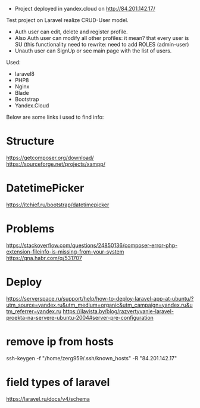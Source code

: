 - Project deployed in yandex.cloud on http://84.201.142.17/

Test project on Laravel realize CRUD-User model.
- Auth user can edit, delete and register profile.
- Also Auth user can modify all other profiles: it mean? that every user is SU (this functionality need to rewrite: need to add ROLES (admin-user)
- Unauth user can SignUp or see main page with the list of users.


Used:
- laravel8
- PHP8
- Nginx
- Blade
- Bootstrap
- Yandex.Cloud


Below are some links i used to find info:
# Structure
https://getcomposer.org/download/
https://sourceforge.net/projects/xampp/

# DatetimePicker
https://itchief.ru/bootstrap/datetimepicker

# Problems
https://stackoverflow.com/questions/24850136/composer-error-php-extension-fileinfo-is-missing-from-your-system
https://qna.habr.com/q/531707

# Deploy
https://serverspace.ru/support/help/how-to-deploy-laravel-app-at-ubuntu/?utm_source=yandex.ru&utm_medium=organic&utm_campaign=yandex.ru&utm_referrer=yandex.ru
https://ilavista.by/blog/razvertyvanie-laravel-proekta-na-servere-ubuntu-2004#server-pre-configuration

# remove ip from hosts
ssh-keygen -f "/home/zerg959/.ssh/known_hosts" -R "84.201.142.17"

# field types of laravel
https://laravel.ru/docs/v4/schema
